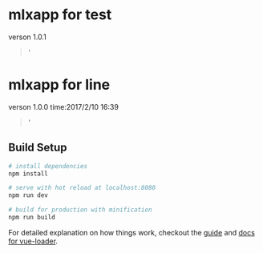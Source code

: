 # mlxapp for test
verson  1.0.1
> '
# mlxapp for line
verson  1.0.0
time:2017/2/10   16:39
> '

## Build Setup

``` bash
# install dependencies
npm install

# serve with hot reload at localhost:8080
npm run dev

# build for production with minification
npm run build
```

For detailed explanation on how things work, checkout the [guide](http://vuejs-templates.github.io/webpack/) and [docs for vue-loader](http://vuejs.github.io/vue-loader).
